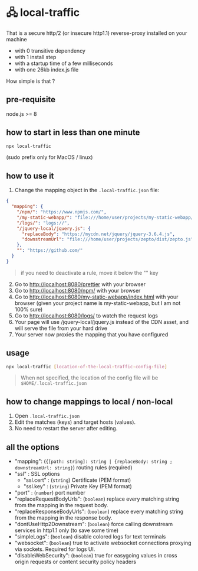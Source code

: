 # 🖧 local-traffic

That is a secure http/2 (or insecure http1.1) reverse-proxy installed on your machine

- with 0 transitive dependency
- with 1 install step
- with a startup time of a few milliseconds
- with one 26kb index.js file

How simple is that ?

## pre-requisite

node.js >= 8

## how to start in less than one minute

```bash
npx local-traffic
```

(sudo prefix only for MacOS / linux)

## how to use it

1. Change the mapping object in the `.local-traffic.json` file:

```json
{
  "mapping": {
    "/npm/": "https://www.npmjs.com/",
    "/my-static-webapp/": "file:///home/user/projects/my-static-webapp/",
    "/logs/": "logs://",
    "/jquery-local/jquery.js": {
      "replaceBody": "https://mycdn.net/jquery/jquery-3.6.4.js",
      "downstreamUrl": "file:///home/user/projects/zepto/dist/zepto.js"
    },
    "": "https://github.com/"
  }
}
```

> if you need to deactivate a rule, move it below the "" key

2. Go to [http://localhost:8080/prettier](http://localhost:8080/prettier) with your browser
3. Go to [http://localhost:8080/npm/](http://localhost:8080/npm) with your browser
4. Go to [http://localhost:8080/my-static-webapp/index.html](http://localhost:8080/my-static-webapp/index.html) with your browser (given your project name is my-static-webapp, but I am not 100% sure)
5. Go to [http://localhost:8080/logs/](http://localhost:8080/logs/) to watch the request logs
6. Your page will use /jquery-local/jquery.js instead of the CDN asset, and will serve the file from your hard drive
7. Your server now proxies the mapping that you have configured

## usage

```bash
npx local-traffic [location-of-the-local-traffic-config-file]
```

> When not specified, the location of the config file will be `$HOME/.local-traffic.json`

## how to change mappings to local / non-local

1. Open `.local-traffic.json`
2. Edit the matches (keys) and target hosts (values).
3. No need to restart the server after editing.

## all the options

- "mapping": (`{[path: string]: string | {replaceBody: string ; downstreamUrl: string}`) routing rules (required)
- "ssl" : SSL options
  - "ssl.cert" : (`string`) Certificate (PEM format)
  - "ssl.key" : (`string`) Private Key (PEM format)
- "port" : (`number`) port number
- "replaceRequestBodyUrls": (`boolean`) replace every matching string from the mapping in the request body.
- "replaceResponseBodyUrls": (`boolean`) replace every matching string from the mapping in the response body.
- "dontUseHttp2Downstream": (`boolean`) force calling downstream services in http1.1 only (to save some time)
- "simpleLogs": (`boolean`) disable colored logs for text terminals
- "websocket": (`boolean`) true to activate websocket connections proxying via sockets. Required for logs UI.
- "disableWebSecurity": (`boolean`) true for easygoing values in cross origin requests or content security policy headers
